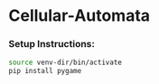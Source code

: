 # Cellular-Automata
 
### Setup Instructions: 

```sh
source venv-dir/bin/activate
pip install pygame
```
